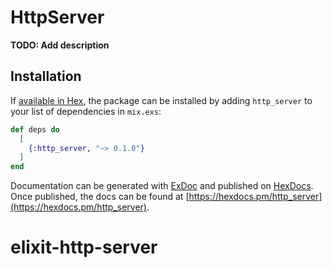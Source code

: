 # HttpServer

**TODO: Add description**

## Installation

If [available in Hex](https://hex.pm/docs/publish), the package can be installed
by adding `http_server` to your list of dependencies in `mix.exs`:

```elixir
def deps do
  [
    {:http_server, "~> 0.1.0"}
  ]
end
```

Documentation can be generated with [ExDoc](https://github.com/elixir-lang/ex_doc)
and published on [HexDocs](https://hexdocs.pm). Once published, the docs can
be found at [https://hexdocs.pm/http_server](https://hexdocs.pm/http_server).

# elixit-http-server
